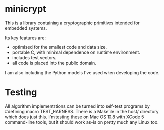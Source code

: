 minicrypt
=========

This is a library containing a cryptographic primitives intended for embedded systems.

Its key features are:
- optimised for the smallest code and data size.
- portable C, with minimal dependence on runtime environment. 
- includes test vectors.
- all code is placed into the public domain.

I am also including the Python models I've used when developing the code.


Testing
=======

All algorithm implementations can be turned into self-test programs by #defining
macro TEST_HARNESS. There is a Makefile in the host/ directory which does just
this. I'm testing these on Mac OS 10.8 with XCode 5 command-line tools, but it
should work as-is on pretty much any Linux too.

